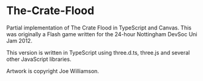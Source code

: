 The-Crate-Flood
===============

Partial implementation of The Crate Flood in TypeScript and Canvas. This was originally a Flash game written for the 24-hour Nottingham DevSoc Uni Jam 2012. 

This version is written in TypeScript using three.d.ts, three.js and several other JavaScript libraries.

Artwork is copyright Joe Williamson.
